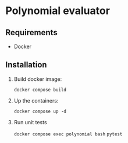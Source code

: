 # Polynomial evaluator


## Requirements

* Docker

## Installation

1. Build docker image:

    ```docker compose build```

2. Up the containers:

    ```docker compose up -d```

3. Run unit tests

    ```docker compose exec polynomial bash```
    ```pytest```
